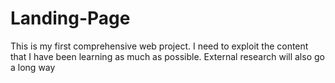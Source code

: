 # Landing-Page
This is my first comprehensive web project. I need to exploit the content that I have been learning as much as possible. External research will also go a long way
